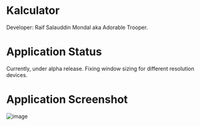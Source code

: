 # Kalculator
Developer: Raif Salauddin Mondal aka Adorable Trooper.

# Application Status
Currently, under alpha release. Fixing window sizing for different resolution devices.

# Application Screenshot
![image](https://user-images.githubusercontent.com/67198857/183256313-b117a445-c99f-436c-a7e3-28665fe5a3d0.png)

